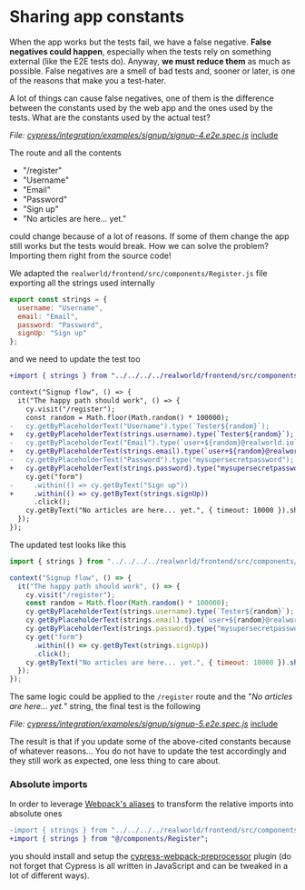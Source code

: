 # Sharing app constants

When the app works but the tests fail, we have a false negative. **False negatives could happen**, especially when the tests rely on something external (like the E2E tests do). Anyway, **we must reduce them** as much as possible. False negatives are a smell of bad tests and, sooner or later, is one of the reasons that make you a test-hater.

A lot of things can cause false negatives, one of them is the difference between the constants used by the web app and the ones used by the tests. What are the constants used by the actual test?

<i>File: <a href="../cypress/integration/examples/signup/signup-4.e2e.spec.js" target="_blank">cypress/integration/examples/signup/signup-4.e2e.spec.js</a></i>
[include](../cypress/integration/examples/signup/signup-4.e2e.spec.js)

The route and all the contents

- "/register"
- "Username"
- "Email"
- "Password"
- "Sign up"
- "No articles are here... yet."

could change because of a lot of reasons. If some of them change the app still works but the tests would break. How we can solve the problem? Importing them right from the source code!

We adapted the `realworld/frontend/src/components/Register.js` file exporting all the strings used internally

```javascript
export const strings = {
  username: "Username",
  email: "Email",
  password: "Password",
  signUp: "Sign up"
};
```

and we need to update the test too

```diff
+import { strings } from "../../../../realworld/frontend/src/components/Register";

context("Signup flow", () => {
  it("The happy path should work", () => {
    cy.visit("/register");
    const random = Math.floor(Math.random() * 100000);
-   cy.getByPlaceholderText("Username").type(`Tester${random}`);
+   cy.getByPlaceholderText(strings.username).type(`Tester${random}`);
-   cy.getByPlaceholderText("Email").type(`user+${random}@realworld.io`);
+   cy.getByPlaceholderText(strings.email).type(`user+${random}@realworld.io`);
-   cy.getByPlaceholderText("Password").type("mysupersecretpassword");
+   cy.getByPlaceholderText(strings.password).type("mysupersecretpassword");
    cy.get("form")
-     .within(() => cy.getByText("Sign up"))
+     .within(() => cy.getByText(strings.signUp))
      .click();
    cy.getByText("No articles are here... yet.", { timeout: 10000 }).should("be.visible");
  });
});
```

The updated test looks like this

```javascript
import { strings } from "../../../../realworld/frontend/src/components/Register";

context("Signup flow", () => {
  it("The happy path should work", () => {
    cy.visit("/register");
    const random = Math.floor(Math.random() * 100000);
    cy.getByPlaceholderText(strings.username).type(`Tester${random}`);
    cy.getByPlaceholderText(strings.email).type(`user+${random}@realworld.io`);
    cy.getByPlaceholderText(strings.password).type("mysupersecretpassword");
    cy.get("form")
      .within(() => cy.getByText(strings.signUp))
      .click();
    cy.getByText("No articles are here... yet.", { timeout: 10000 }).should("be.visible");
  });
});
```

The same logic could be applied to the `/register` route and the "_No articles are here... yet._" string, the final test is the following

<i>File: <a href="../cypress/integration/examples/signup/signup-5.e2e.spec.js" target="_blank">cypress/integration/examples/signup/signup-5.e2e.spec.js</a></i>
[include](../cypress/integration/examples/signup/signup-5.e2e.spec.js)

The result is that if you update some of the above-cited constants because of whatever reasons... You do not have to update the test accordingly and they still work as expected, one less thing to care about.

### Absolute imports

In order to leverage [Webpack's aliases](https://webpack.js.org/configuration/resolve/#resolvealias) to transform the relative imports into absolute ones

```diff
-import { strings } from "../../../../realworld/frontend/src/components/Register";
+import { strings } from "@/components/Register";
```

you should install and setup the [cypress-webpack-preprocessor](https://github.com/cypress-io/cypress-webpack-preprocessor) plugin (do not forget that Cypress is all written in JavaScript and can be tweaked in a lot of different ways).
